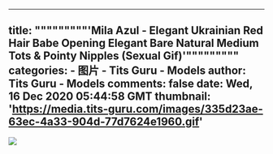 
---
title: """""""""'Mila Azul - Elegant Ukrainian Red Hair Babe Opening Elegant Bare Natural Medium Tots & Pointy Nipples (Sexual Gif)'"""""""""
categories: 
    - 图片
    - Tits Guru - Models
author: Tits Guru - Models
comments: false
date: Wed, 16 Dec 2020 05:44:58 GMT
thumbnail: 'https://media.tits-guru.com/images/335d23ae-63ec-4a33-904d-77d7624e1960.gif'
---

<div>   
<img src="https://media.tits-guru.com/images/335d23ae-63ec-4a33-904d-77d7624e1960.gif" referrerpolicy="no-referrer">  
</div>
            